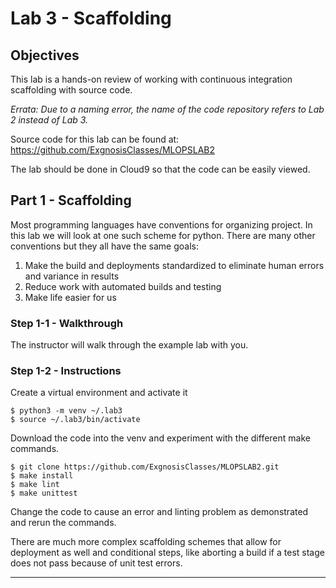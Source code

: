 # Lab 3 - Scaffolding

## Objectives
This lab is a hands-on review of working with continuous integration scaffolding with source code.

_Errata: Due to a naming error, the name of the code repository refers to Lab 2 instead of Lab 3._

Source code for this lab can be found at:
https://github.com/ExgnosisClasses/MLOPSLAB2

The lab should be done in Cloud9 so that the code can be easily viewed.

## Part 1 - Scaffolding
Most programming languages have conventions for organizing project.  In this lab we will look at one such scheme for python. There are many other conventions but they all have the same goals:
1. Make the build and deployments standardized to eliminate human errors and variance in results
2. Reduce work with automated builds and testing
3. Make life easier for us


### Step 1-1 - Walkthrough
The instructor will walk through the example lab with you.

### Step 1-2 - Instructions
Create a virtual environment and activate it
```Console
$ python3 -m venv ~/.lab3
$ source ~/.lab3/bin/activate
```
Download the code into the venv and experiment with the different make commands.

```Console
$ git clone https://github.com/ExgnosisClasses/MLOPSLAB2.git
$ make install
$ make lint
$ make unittest
```
Change the code to cause an error and linting problem as demonstrated and rerun the commands.

There are much more complex scaffolding schemes that allow for deployment as well and conditional steps, like aborting a build if a test stage does not pass because of unit test errors.

---






